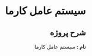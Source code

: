 <div dir="rtl">
<h1>
سیستم عامل کارما
</h1>
<h2>
شرح پروژه
</h2>
<strong>
نام :
</strong>
سیستم عامل کارما
</div>
